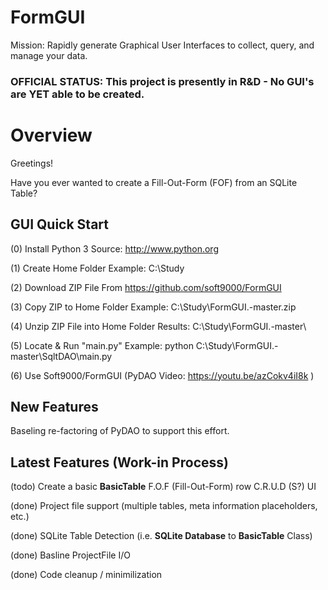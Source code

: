 # FormGUI

Mission: Rapidly generate Graphical User Interfaces to collect, query, and manage your data. 

### **OFFICIAL STATUS:** This project is presently in R&D - No GUI's are YET able to be created.

# Overview

Greetings!

Have you ever wanted to create a Fill-Out-Form (FOF) from an SQLite Table?


## GUI Quick Start
(0) Install Python 3
    Source: http://www.python.org
    
(1) Create Home Folder
    Example: C:\Study
    
(2) Download ZIP File
    From https://github.com/soft9000/FormGUI
    
(3) Copy ZIP to Home Folder
    Example: C:\Study\FormGUI.-master.zip
    
(4) Unzip ZIP File into Home Folder
    Results: C:\Study\FormGUI.-master\
    
(5) Locate & Run "main.py"
    Example: python C:\Study\FormGUI.-master\SqltDAO\main.py
    
(6) Use Soft9000/FormGUI
    (PyDAO Video: https://youtu.be/azCokv4iI8k )
    
## New Features
Baseling re-factoring of PyDAO to support this effort.

## Latest Features (Work-in Process)
(todo) Create a basic **BasicTable** F.O.F (Fill-Out-Form) row C.R.U.D (S?) UI

(done) Project file support (multiple tables, meta information placeholders, etc.)

(done) SQLite Table Detection (i.e. **SQLite Database** to **BasicTable** Class)

(done) Basline ProjectFile I/O

(done) Code cleanup / minimilization 


